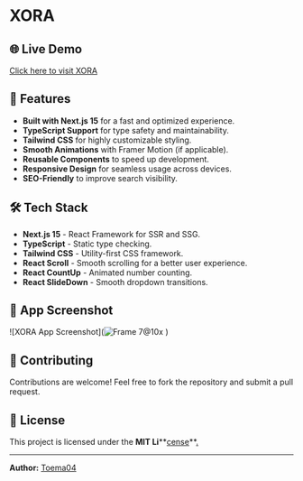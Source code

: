 # XORA

## 🌐 Live Demo

[Click here to visit XORA](https://saas-kappa-neon.vercel.app/)

## 🚀 Features

- **Built with Next.js 15** for a fast and optimized experience.
- **TypeScript Support** for type safety and maintainability.
- **Tailwind CSS** for highly customizable styling.
- **Smooth Animations** with Framer Motion (if applicable).
- **Reusable Components** to speed up development.
- **Responsive Design** for seamless usage across devices.
- **SEO-Friendly** to improve search visibility.

## 🛠 Tech Stack

- **Next.js 15** - React Framework for SSR and SSG.
- **TypeScript** - Static type checking.
- **Tailwind CSS** - Utility-first CSS framework.
- **React Scroll** - Smooth scrolling for a better user experience.
- **React CountUp** - Animated number counting.
- **React SlideDown** - Smooth dropdown transitions.

## 📸 App Screenshot

![XORA App Screenshot](![Frame 7@10x](https://github.com/user-attachments/assets/a6d3af42-92e5-4d23-b50d-6fb861100785)
)

## 🤝 Contributing

Contributions are welcome! Feel free to fork the repository and submit a pull request.

## 📝 License

This project is licensed under the **MIT Li****[cense](https://github.com/Toema04)**[.](https://github.com/Toema04)

---

**Author:** [Toema04](https://github.com/Toema04)

